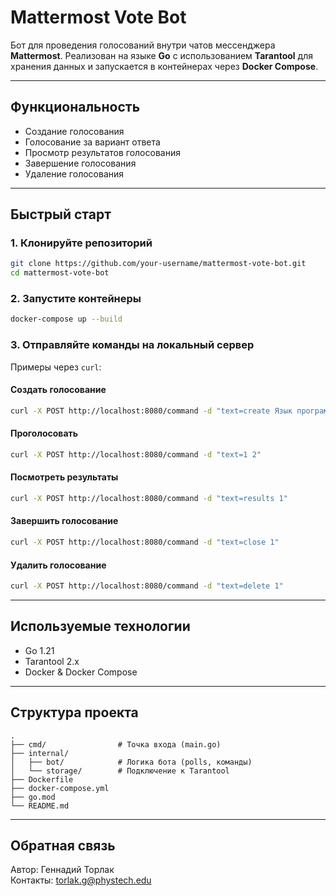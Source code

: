 # Mattermost Vote Bot

Бот для проведения голосований внутри чатов мессенджера **Mattermost**.
Реализован на языке **Go** с использованием **Tarantool** для хранения данных и запускается в контейнерах через **Docker Compose**.

---

## Функциональность

- Создание голосования
- Голосование за вариант ответа
- Просмотр результатов голосования
- Завершение голосования
- Удаление голосования

---

## Быстрый старт

### 1. Клонируйте репозиторий
```bash
git clone https://github.com/your-username/mattermost-vote-bot.git
cd mattermost-vote-bot
```

### 2. Запустите контейнеры
```bash
docker-compose up --build
```

### 3. Отправляйте команды на локальный сервер
Примеры через `curl`:

#### Создать голосование
```bash
curl -X POST http://localhost:8080/command -d "text=create Язык программирования? | Go | Rust | Python"
```

#### Проголосовать
```bash
curl -X POST http://localhost:8080/command -d "text=1 2"
```

#### Посмотреть результаты
```bash
curl -X POST http://localhost:8080/command -d "text=results 1"
```

#### Завершить голосование
```bash
curl -X POST http://localhost:8080/command -d "text=close 1"
```

#### Удалить голосование
```bash
curl -X POST http://localhost:8080/command -d "text=delete 1"
```

---

## Используемые технологии
- Go 1.21
- Tarantool 2.x
- Docker & Docker Compose

---

## Структура проекта
```
.
├── cmd/                # Точка входа (main.go)
├── internal/
│   ├── bot/            # Логика бота (polls, команды)
│   └── storage/        # Подключение к Tarantool
├── Dockerfile
├── docker-compose.yml
├── go.mod
└── README.md
```

---

## Обратная связь
Автор: Геннадий Торлак  
Контакты: torlak.g@phystech.edu

